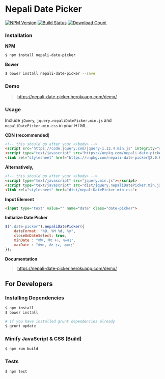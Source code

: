# Nepali Date Picker

[![NPM Version][npm-image]][npm-url]
[![Build Status][travis-image]][travis-url]
[![Download Count][download-url]][npm-url]

[travis-image]: https://img.shields.io/travis/leapfrogtechnology/Nepali-Date-Picker.svg?style=flat-square
[travis-url]: https://travis-ci.org/leapfrogtechnology/Nepali-Date-Picker
[npm-image]: https://img.shields.io/npm/v/nepali-date-picker.svg?style=flat-square
[npm-url]: https://npmjs.org/package/nepali-date-picker
[download-url]: https://img.shields.io/npm/dt/nepali-date-picker.svg?style=flat-square

### Installation

**NPM**

```bash
$ npm install nepali-date-picker
```

**Bower**

```bash
$ bower install nepali-date-picker --save
```

### Demo

> https://nepali-date-picker.herokuapp.com/demo/

### Usage

Include `jQuery`, `jquery.nepaliDatePicker.min.js` and `nepaliDatePicker.min.css` in your HTML.

**CDN (recommended)**

```html
<!-- this should go after your </body> -->
<script src="https://code.jquery.com/jquery-1.12.4.min.js" integrity="sha256-ZosEbRLbNQzLpnKIkEdrPv7lOy9C27hHQ+Xp8a4MxAQ=" crossorigin="anonymous"></script>
<script type="text/javascript" src="https://unpkg.com/nepali-date-picker@2.0.0/dist/jquery.nepaliDatePicker.min.js" integrity="sha384-bBN6UZ/L0DswJczUYcUXb9lwIfAnJSGWjU3S0W5+IlyrjK0geKO+7chJ7RlOtrrF" crossorigin="anonymous"></script>
<link rel="stylesheet" href="https://unpkg.com/nepali-date-picker@2.0.0/dist/nepaliDatePicker.min.css" integrity="sha384-Fligaq3qH5qXDi+gnnhQctSqfMKJvH4U8DTA+XGemB/vv9AUHCwmlVR/B3Z4nE+q" crossorigin="anonymous">
```

**Alternatively,**

```html
<!-- this should go after your </body> -->
<script type="text/javascript" src="jquery.min.js"></script>
<script type="text/javascript" src="dist/jquery.nepaliDatePicker.min.js"></script>
<link rel="stylesheet" href="dist/nepaliDatePicker.min.css">
```

**Input Element**

```html
<input type="text" value="" name="date" class="date-picker">
```

**Initialize Date Picker**

```javascript
$(".date-picker").nepaliDatePicker({
    dateFormat: "%D, %M %d, %y",
    closeOnDateSelect: true,
    minDate : "सोम, जेठ १०, २०७३",
    maxDate : "मंगल, जेठ ३२, २०७३"
});
```

**Documentation**

> https://nepali-date-picker.herokuapp.com/demo/

## For Developers

### Installing Dependencies

```bash
$ npm install
$ bower install

# if you have installed grunt dependencies already
$ grunt update
```

 ### Minify JavaScript & CSS (Build)

 ```bash
 $ npm run build
 ```

 ### Tests

  ```bash
  $ npm test
  ```
